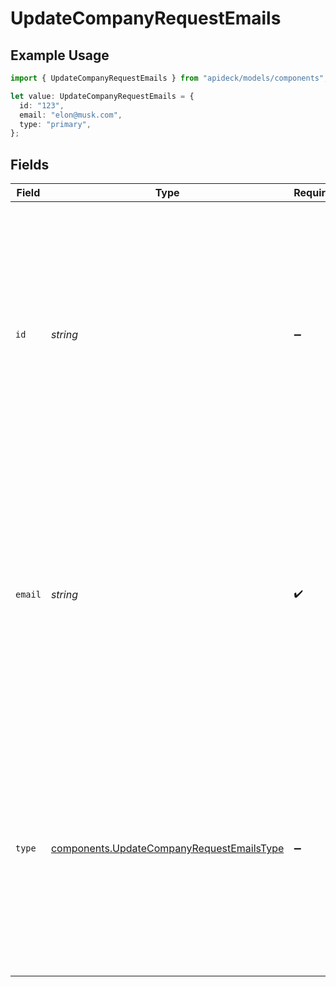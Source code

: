 # UpdateCompanyRequestEmails

## Example Usage

```typescript
import { UpdateCompanyRequestEmails } from "apideck/models/components";

let value: UpdateCompanyRequestEmails = {
  id: "123",
  email: "elon@musk.com",
  type: "primary",
};
```

## Fields

| Field                                                                                                                                                                                                                                                                              | Type                                                                                                                                                                                                                                                                               | Required                                                                                                                                                                                                                                                                           | Description                                                                                                                                                                                                                                                                        | Example                                                                                                                                                                                                                                                                            |
| ---------------------------------------------------------------------------------------------------------------------------------------------------------------------------------------------------------------------------------------------------------------------------------- | ---------------------------------------------------------------------------------------------------------------------------------------------------------------------------------------------------------------------------------------------------------------------------------- | ---------------------------------------------------------------------------------------------------------------------------------------------------------------------------------------------------------------------------------------------------------------------------------- | ---------------------------------------------------------------------------------------------------------------------------------------------------------------------------------------------------------------------------------------------------------------------------------- | ---------------------------------------------------------------------------------------------------------------------------------------------------------------------------------------------------------------------------------------------------------------------------------- |
| `id`                                                                                                                                                                                                                                                                               | *string*                                                                                                                                                                                                                                                                           | :heavy_minus_sign:                                                                                                                                                                                                                                                                 | A unique identifier for each email address entry within the emails array. This ID is used to distinguish between different email records, especially when updating or removing specific emails. It should be a unique string that ensures precise identification of email entries. | 123                                                                                                                                                                                                                                                                                |
| `email`                                                                                                                                                                                                                                                                            | *string*                                                                                                                                                                                                                                                                           | :heavy_check_mark:                                                                                                                                                                                                                                                                 | The actual email address used for communication with the company. This field is required and must be a valid email format to ensure successful delivery of messages. It is crucial for maintaining accurate contact information within the CRM.                                    | elon@musk.com                                                                                                                                                                                                                                                                      |
| `type`                                                                                                                                                                                                                                                                             | [components.UpdateCompanyRequestEmailsType](../../models/components/updatecompanyrequestemailstype.md)                                                                                                                                                                             | :heavy_minus_sign:                                                                                                                                                                                                                                                                 | Defines the role or category of the email address, such as 'primary', 'secondary', or 'billing'. This helps in organizing and prioritizing email communications with the company. It is optional and should be a string that reflects the email's purpose.                         | primary                                                                                                                                                                                                                                                                            |